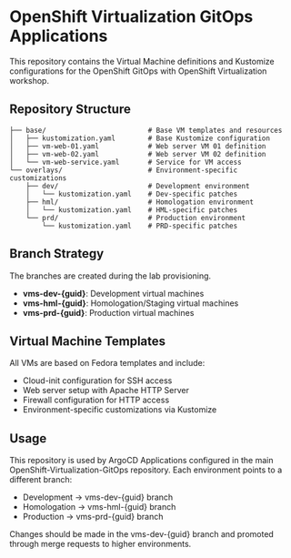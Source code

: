 # OpenShift Virtualization GitOps Applications

This repository contains the Virtual Machine definitions and Kustomize configurations for the OpenShift GitOps with OpenShift Virtualization workshop.

## Repository Structure

```
├── base/                         # Base VM templates and resources
│   ├── kustomization.yaml        # Base Kustomize configuration
│   ├── vm-web-01.yaml            # Web server VM 01 definition
│   ├── vm-web-02.yaml            # Web server VM 02 definition
│   └── vm-web-service.yaml       # Service for VM access
└── overlays/                     # Environment-specific customizations
    ├── dev/                      # Development environment
    │   └── kustomization.yaml    # Dev-specific patches
    ├── hml/                      # Homologation environment
    │   └── kustomization.yaml    # HML-specific patches
    └── prd/                      # Production environment
        └── kustomization.yaml    # PRD-specific patches
```

## Branch Strategy

The branches are created during the lab provisioning.

- **vms-dev-{guid}**: Development virtual machines
- **vms-hml-{guid}**: Homologation/Staging virtual machines  
- **vms-prd-{guid}**: Production virtual machines

## Virtual Machine Templates

All VMs are based on Fedora templates and include:
- Cloud-init configuration for SSH access
- Web server setup with Apache HTTP Server
- Firewall configuration for HTTP access
- Environment-specific customizations via Kustomize

## Usage

This repository is used by ArgoCD Applications configured in the main OpenShift-Virtualization-GitOps repository. Each environment points to a different branch:

- Development → vms-dev-{guid} branch
- Homologation → vms-hml-{guid} branch  
- Production → vms-prd-{guid} branch

Changes should be made in the vms-dev-{guid} branch and promoted through merge requests to higher environments.
